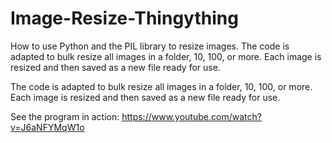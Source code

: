 # Image-Resize-Thingything
How to use Python and the PIL library to resize images.  The code is adapted to  bulk resize all images in a folder, 10, 100, or more. Each image is resized and then saved as a new file ready for use.

The code is adapted to  bulk resize all images in a folder, 10, 100, or more. Each image is resized and then saved as a new file ready for use.

See the program in action: https://www.youtube.com/watch?v=J6aNFYMqW1o
